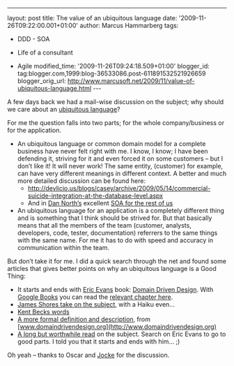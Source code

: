 ---
layout: post
title: The value of an ubiquitous language
date: '2009-11-26T09:22:00.001+01:00'
author: Marcus Hammarberg
tags:
  - DDD -
SOA
  - Life of a consultant

  - Agile
modified_time: '2009-11-26T09:24:18.509+01:00'
blogger_id: tag:blogger.com,1999:blog-36533086.post-611891532521926659
blogger_orig_url: http://www.marcusoft.net/2009/11/value-of-ubiquitous-language.html ---

A few days back we had a mail-wise discussion on the subject; why should
we care about an
<a href="http://en.wikipedia.org/wiki/Domain-driven_design"
target="_blank">ubiquitous language</a>?

For me the question falls into two parts; for the whole company/business
or for the application.

-   An ubiquitous language or common domain model for a complete
    business have never felt right with me. I know, I know; I have been
    defending it, striving for it and even forced it on some customers –
    but I don’t like it!
    It will never work! The same entity, (customer) for example, can
    have very different meanings in different context.
    A better and much more detailed discussion can be found here:
    -   <http://devlicio.us/blogs/casey/archive/2009/05/14/commercial-suicide-integration-at-the-database-level.aspx>
    -   And in
        <a href="http://dannorth.net/classic-soa" target="_blank">Dan
        North’s</a> excellent
        <a href="http://dannorth.net/classic-soa" target="_blank">SOA for the
        rest of us</a>
-   An ubiquitous language for an application is a completely different
    thing and is something that I think should be strived for. But that
    basically means that all the members of the team (customer,
    analysts, developers, code, tester, documentation) referrers to the
    same things with the same name.
    For me it has to do with speed and accuracy in communication within
    the team.

But don’t take it for me. I did a quick search through the net and found
some articles that gives better points on why an ubiquitous language is
a Good Thing:

-   It starts and ends with
    <a href="http://www.infoq.com/presentations/model-to-work-evans"
    target="_blank">Eric Evans</a> book: <a
    href="http://www.amazon.com/Domain-Driven-Design-Tackling-Complexity-Software/dp/0321125215"
    target="_blank">Domain Driven Design</a>. With
    <a href="http://www.google.com/books" target="_blank">Google Books</a>
    you can read the <a
    href="http://www.google.com/books?id=7dlaMs0SECsC&amp;lpg=PP1&amp;dq=Domain%20Driven%20Design&amp;hl=sv&amp;pg=PA24#v=onepage&amp;q=&amp;f=false"
    target="_blank">relevant chapter here</a>.
-   <a href="http://jamesshore.com/Agile-Book/ubiquitous_language.html"
    target="_blank">James Shores take on the subject</a>, with a Haiku
    even…
-   <a href="http://jamesshore.com/Blog/That-Funky-Metaphor-Stuff.html"
    target="_blank">Kent Becks words</a>
-   <a href="http://domaindrivendesign.org/node/132" target="_blank">A more
    formal definition and description</a>, from
    [www.domaindrivendesign.org](http://www.domaindrivendesign.org)
-   <a
    href="http://fragmental.tw/2009/08/21/ubiquitous-language-tiny-types-and-responsibility/"
    target="_blank">A long but worthwhile read</a> on the subject.
    Search on Eric Evans to go to good parts. I told you that it starts
    and ends with him… ;)

Oh yeah – thanks to Oscar and
<a href="http://www.joakimsunden.com/" target="_blank">Jocke</a> for the
discussion.
